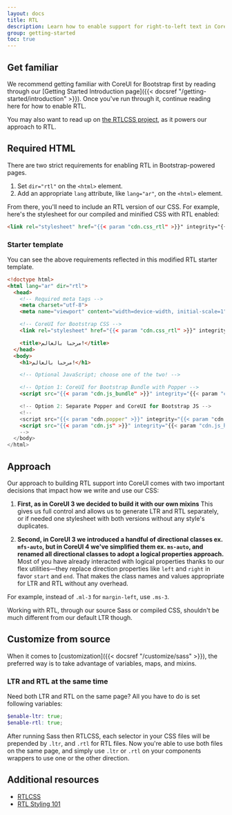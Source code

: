 ```yaml
---
layout: docs
title: RTL
description: Learn how to enable support for right-to-left text in CoreUI for Bootstrap across our layout, components, and utilities.
group: getting-started
toc: true
---
```


## Get familiar

We recommend getting familiar with CoreUI for Bootstrap first by reading through our [Getting Started Introduction page]({{< docsref "/getting-started/introduction" >}}). Once you've run through it, continue reading here for how to enable RTL.

You may also want to read up on [the RTLCSS project](https://rtlcss.com/), as it powers our approach to RTL.

## Required HTML

There are two strict requirements for enabling RTL in Bootstrap-powered pages.

1. Set `dir="rtl"` on the `<html>` element.
2. Add an appropriate `lang` attribute, like `lang="ar"`, on the `<html>` element.

From there, you'll need to include an RTL version of our CSS. For example, here's the stylesheet for our compiled and minified CSS with RTL enabled:

```html
<link rel="stylesheet" href="{{< param "cdn.css_rtl" >}}" integrity="{{< param "cdn.css_rtl_hash" >}}" crossorigin="anonymous">
```

### Starter template

You can see the above requirements reflected in this modified RTL starter template.

```html
<!doctype html>
<html lang="ar" dir="rtl">
  <head>
    <!-- Required meta tags -->
    <meta charset="utf-8">
    <meta name="viewport" content="width=device-width, initial-scale=1">

    <!-- CoreUI for Bootstrap CSS -->
    <link rel="stylesheet" href="{{< param "cdn.css_rtl" >}}" integrity="{{< param "cdn.css_rtl_hash" >}}" crossorigin="anonymous">

    <title>مرحبا بالعالم!</title>
  </head>
  <body>
    <h1>مرحبا بالعالم!</h1>

    <!-- Optional JavaScript; choose one of the two! -->

    <!-- Option 1: CoreUI for Bootstrap Bundle with Popper -->
    <script src="{{< param "cdn.js_bundle" >}}" integrity="{{< param "cdn.js_bundle_hash" >}}" crossorigin="anonymous"></script>

    <!-- Option 2: Separate Popper and CoreUI for Bootstrap JS -->
    <!--
    <script src="{{< param "cdn.popper" >}}" integrity="{{< param "cdn.popper_hash" >}}" crossorigin="anonymous"></script>
    <script src="{{< param "cdn.js" >}}" integrity="{{< param "cdn.js_hash" >}}" crossorigin="anonymous"></script>
    -->
  </body>
</html>
```

## Approach

Our approach to building RTL support into CoreUI comes with two important decisions that impact how we write and use our CSS:

1. **First, as in CoreUI 3 we decided to build it with our own mixins** This gives us full control and allows us to generate LTR and RTL separately, or if needed one stylesheet with both versions without any style's duplicates.

2. **Second, in CoreUI 3 we introduced a handful of directional classes ex. `mfs-auto`,  but in CoreUI 4 we've simplified them ex. `ms-auto`, and renamed all directional classes to adopt a logical properties approach.** Most of you have already interacted with logical properties thanks to our flex utilities—they replace direction properties like `left` and `right` in favor `start` and `end`. That makes the class names and values appropriate for LTR and RTL without any overhead.

  For example, instead of `.ml-3` for `margin-left`, use `.ms-3`.

Working with RTL, through our source Sass or compiled CSS, shouldn't be much different from our default LTR though.

## Customize from source

When it comes to [customization]({{< docsref "/customize/sass" >}}), the preferred way is to take advantage of variables, maps, and mixins.
<!-- TODO: find solution ### Alternative font stack

In the case you're using a custom font, be aware that not all fonts support the non-Latin alphabet. To switch from Pan-European to Arabic family, you may need to use `/*rtl:insert: {value}*/` in your font stack to modify the names of font families.

For example, to switch from `Helvetica Neue Webfont` for LTR to `Helvetica Neue Arabic` for RTL, your Sass code look like this:

```scss
$font-family-sans-serif:
  Helvetica Neue #{"/* rtl:insert:Arabic */"},
  // Cross-platform generic font family (default user interface font)
  system-ui,
  // Safari for macOS and iOS (San Francisco)
  -apple-system,
  // Chrome < 56 for macOS (San Francisco)
  BlinkMacSystemFont,
  // Windows
  "Segoe UI",
  // Android
  Roboto,
  // Basic web fallback
  Arial,
  // Linux
  "Noto Sans",
  // Sans serif fallback
  sans-serif,
  // Emoji fonts
  "Apple Color Emoji", "Segoe UI Emoji", "Segoe UI Symbol", "Noto Color Emoji" !default;
``` -->

### LTR and RTL at the same time

Need both LTR and RTL on the same page? All you have to do is set following variables:

```scss
$enable-ltr: true;
$enable-rtl: true;
```

After running Sass then RTLCSS, each selector in your CSS files will be prepended by `.ltr`, and `.rtl` for RTL files. Now you're able to use both files on the same page, and simply use `.ltr` or `.rtl` on your components wrappers to use one or the other direction.


## Additional resources

- [RTLCSS](https://rtlcss.com/)
- [RTL Styling 101](https://rtlstyling.com/posts/rtl-styling)

